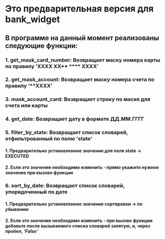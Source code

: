 # Это предварительная версия для bank_widget
## В программе на данный момент реализованы следующие функции:
### 1. get_mask_card_number: Возвращает маску номера карты по правилу 'XXXX XX** **** XXXX'
### 2. get_mask_account: Возвращает маску номера счета по правилу '**XXXX'
### 3. mask_account_card: Возвращает строку по маске для счета или карты
### 4. get_date: Возвращает дату в формате ДД.ММ.ГГГГ
### 5. filter_by_state: Возвращает список словарей, отфильтрованный по полю 'state'
#### 1. Предварительно установленное значение для поля state -> EXECUTED
#### 2. Если это значение необходимо изменить - прямо укажите нужное значение при вызове функции
### 6. sort_by_date: Возвращает список словарей, упорядоченный по дате
#### 1. Предварительно установленное значение сортировки -> *по убыванию*
#### 2. Если это значение необходимо изменить - при вызове функции добавьте после вызываемого списка словарей запятую, и, через пробел, *'False'*
